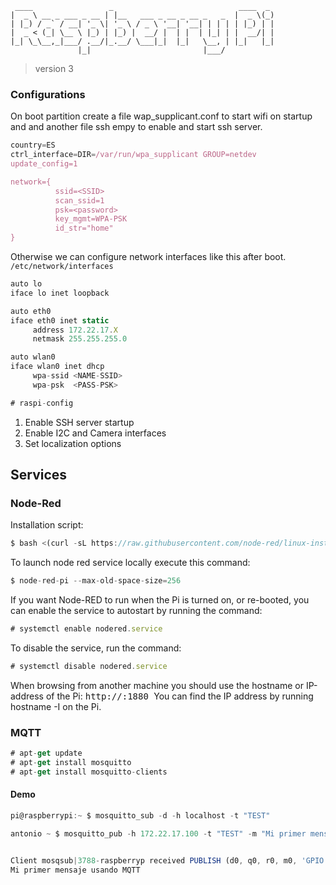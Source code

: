 
     ____                 _                            ____  _ 
    |  _ \ __ _ ___ _ __ | |__   ___ _ __ _ __ _   _  |  _ \(_)
    | |_) / _` / __| '_ \| '_ \ / _ \ '__| '__| | | | | |_) | |
    |  _ < (_| \__ \ |_) | |_) |  __/ |  | |  | |_| | |  __/| |
    |_| \_\__,_|___/ .__/|_.__/ \___|_|  |_|   \__, | |_|   |_|
                   |_|                         |___/           


> version 3


### Configurations


On boot partition create a file wap_supplicant.conf to start wifi on startup and and another file ssh empy to enable and start ssh server.


```js
country=ES
ctrl_interface=DIR=/var/run/wpa_supplicant GROUP=netdev
update_config=1

network={
          ssid=<SSID>
          scan_ssid=1
          psk=<password>
          key_mgmt=WPA-PSK
          id_str="home"
}
```

Otherwise we can configure network interfaces like this after boot. `/etc/network/interfaces`

```js
auto lo
iface lo inet loopback

auto eth0
iface eth0 inet static
     address 172.22.17.X
     netmask 255.255.255.0

auto wlan0
iface wlan0 inet dhcp
     wpa-ssid <NAME-SSID>
     wpa-psk  <PASS-PSK>

```


```js
# raspi-config
```

1. Enable SSH server startup
2. Enable I2C and Camera interfaces
3. Set localization options


## Services

### Node-Red

Installation script:

```js
$ bash <(curl -sL https://raw.githubusercontent.com/node-red/linux-installers/master/deb/update-nodejs-and-nodered)
```

To launch node red service locally execute this command:

```js
$ node-red-pi --max-old-space-size=256
```

If you want Node-RED to run when the Pi is turned on, or re-booted, you can enable the service to autostart by running the command:

```js
# systemctl enable nodered.service
```

To disable the service, run the command:

```js
# systemctl disable nodered.service
```

When browsing from another machine you should use the hostname or IP-address of the Pi: <kbd> http://<hostname>:1880 </kbd> You can find the IP address by running hostname -I on the Pi.

### MQTT

```js
# apt-get update
# apt-get install mosquitto
# apt-get install mosquitto-clients
```

#### Demo

```js
pi@raspberrypi:~ $ mosquitto_sub -d -h localhost -t "TEST"
```

```js
antonio ~ $ mosquitto_pub -h 172.22.17.100 -t "TEST" -m "Mi primer mensaje usando MQTT"


Client mosqsub|3788-raspberryp received PUBLISH (d0, q0, r0, m0, 'GPIO', ... (29 bytes))
Mi primer mensaje usando MQTT
```